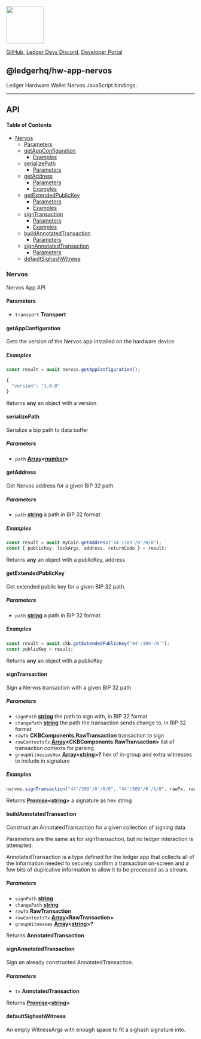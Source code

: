 <img src="https://user-images.githubusercontent.com/4631227/191834116-59cf590e-25cc-4956-ae5c-812ea464f324.png" height="100" />

[GitHub](https://github.com/LedgerHQ/ledger-live/),
[Ledger Devs Discord](https://developers.ledger.com/discord-pro),
[Developer Portal](https://developers.ledger.com/)

## @ledgerhq/hw-app-nervos

Ledger Hardware Wallet Nervos JavaScript bindings.

***

## API

<!-- Generated by documentation.js. Update this documentation by updating the source code. -->

#### Table of Contents

*   [Nervos](#nervos)
    *   [Parameters](#parameters)
    *   [getAppConfiguration](#getappconfiguration)
        *   [Examples](#examples)
    *   [serializePath](#serializepath)
        *   [Parameters](#parameters-1)
    *   [getAddress](#getaddress)
        *   [Parameters](#parameters-2)
        *   [Examples](#examples-1)
    *   [getExtendedPublicKey](#getextendedpublickey)
        *   [Parameters](#parameters-3)
        *   [Examples](#examples-2)
    *   [signTransaction](#signtransaction)
        *   [Parameters](#parameters-4)
        *   [Examples](#examples-3)
    *   [buildAnnotatedTransaction](#buildannotatedtransaction)
        *   [Parameters](#parameters-5)
    *   [signAnnotatedTransaction](#signannotatedtransaction)
        *   [Parameters](#parameters-6)
    *   [defaultSighashWitness](#defaultsighashwitness)

### Nervos

Nervos App API

#### Parameters

*   `transport` **Transport** 

#### getAppConfiguration

Gets the version of the Nervos app installed on the hardware device

##### Examples

```javascript
const result = await nervos.getAppConfiguration();

{
  "version": "1.0.0"
}
```

Returns **any** an object with a version

#### serializePath

Serialize a bip path to data buffer

##### Parameters

*   `path` **[Array](https://developer.mozilla.org/docs/Web/JavaScript/Reference/Global_Objects/Array)<[number](https://developer.mozilla.org/docs/Web/JavaScript/Reference/Global_Objects/Number)>** 

#### getAddress

Get Nervos address for a given BIP 32 path.

##### Parameters

*   `path` **[string](https://developer.mozilla.org/docs/Web/JavaScript/Reference/Global_Objects/String)** a path in BIP 32 format

##### Examples

```javascript
const result = await myCoin.getAddress("44'/309'/0'/0/0");
const { publicKey, lockArgs, address, returnCode } = result;
```

Returns **any** an object with a publicKey, address

#### getExtendedPublicKey

Get extended public key for a given BIP 32 path.

##### Parameters

*   `path` **[string](https://developer.mozilla.org/docs/Web/JavaScript/Reference/Global_Objects/String)** a path in BIP 32 format

##### Examples

```javascript
const result = await ckb.getExtendedPublicKey("44'/309'/0'");
const publicKey = result;
```

Returns **any** an object with a publicKey

#### signTransaction

Sign a Nervos transaction with a given BIP 32 path

##### Parameters

*   `signPath` **[string](https://developer.mozilla.org/docs/Web/JavaScript/Reference/Global_Objects/String)** the path to sign with, in BIP 32 format
*   `changePath` **[string](https://developer.mozilla.org/docs/Web/JavaScript/Reference/Global_Objects/String)** the path the transaction sends change to, in BIP 32 format
*   `rawTx` **CKBComponents.RawTransaction** transaction to sign
*   `rawContextsTx` **[Array](https://developer.mozilla.org/docs/Web/JavaScript/Reference/Global_Objects/Array)\<CKBComponents.RawTransaction>** list of transaction contexts for parsing
*   `groupWitnessesHex` **[Array](https://developer.mozilla.org/docs/Web/JavaScript/Reference/Global_Objects/Array)<[string](https://developer.mozilla.org/docs/Web/JavaScript/Reference/Global_Objects/String)>?** hex of in-group and extra witnesses to include in signature

##### Examples

```javascript
nervos.signTransaction("44'/309'/0'/0/0", "44'/309'/0'/1/0", rawTx, rawContextsTx, groupWitnessesHex).then(res => ...);
```

Returns **[Promise](https://developer.mozilla.org/docs/Web/JavaScript/Reference/Global_Objects/Promise)<[string](https://developer.mozilla.org/docs/Web/JavaScript/Reference/Global_Objects/String)>** a signature as hex string

#### buildAnnotatedTransaction

Construct an AnnotatedTransaction for a given collection of signing data

Parameters are the same as for signTransaction, but no ledger interaction is attempted.

AnnotatedTransaction is a type defined for the ledger app that collects
all of the information needed to securely confirm a transaction on-screen
and a few bits of duplicative information to allow it to be processed as a
stream.

##### Parameters

*   `signPath` **[string](https://developer.mozilla.org/docs/Web/JavaScript/Reference/Global_Objects/String)** 
*   `changePath` **[string](https://developer.mozilla.org/docs/Web/JavaScript/Reference/Global_Objects/String)** 
*   `rawTx` **RawTransaction** 
*   `rawContextsTx` **[Array](https://developer.mozilla.org/docs/Web/JavaScript/Reference/Global_Objects/Array)\<RawTransaction>** 
*   `groupWitnesses` **[Array](https://developer.mozilla.org/docs/Web/JavaScript/Reference/Global_Objects/Array)<[string](https://developer.mozilla.org/docs/Web/JavaScript/Reference/Global_Objects/String)>?** 

Returns **AnnotatedTransaction** 

#### signAnnotatedTransaction

Sign an already constructed AnnotatedTransaction.

##### Parameters

*   `tx` **AnnotatedTransaction** 

Returns **[Promise](https://developer.mozilla.org/docs/Web/JavaScript/Reference/Global_Objects/Promise)<[string](https://developer.mozilla.org/docs/Web/JavaScript/Reference/Global_Objects/String)>** 

#### defaultSighashWitness

An empty WitnessArgs with enough space to fit a sighash signature into.
